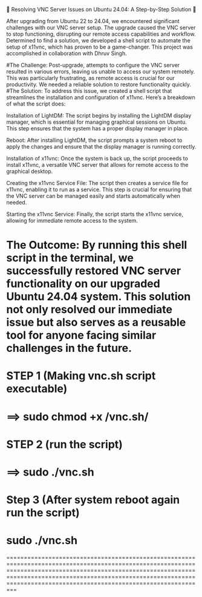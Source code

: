 🚀 Resolving VNC Server Issues on Ubuntu 24.04: A Step-by-Step Solution 🚀

After upgrading from Ubuntu 22 to 24.04, we encountered significant challenges with our VNC server setup. The upgrade caused the VNC server to stop functioning, disrupting our remote access capabilities and workflow. Determined to find a solution, we developed a shell script to automate the setup of x11vnc, which has proven to be a game-changer. This project was accomplished in collaboration with Dhruv Singh.

#The Challenge:
Post-upgrade, attempts to configure the VNC server resulted in various errors, leaving us unable to access our system remotely. This was particularly frustrating, as remote access is crucial for our productivity. We needed a reliable solution to restore functionality quickly.
#The Solution:
To address this issue, we created a shell script that streamlines the installation and configuration of x11vnc. Here’s a breakdown of what the script does:

Installation of LightDM: The script begins by installing the LightDM display manager, which is essential for managing graphical sessions on Ubuntu. This step ensures that the system has a proper display manager in place.

Reboot: After installing LightDM, the script prompts a system reboot to apply the changes and ensure that the display manager is running correctly.

Installation of x11vnc: Once the system is back up, the script proceeds to install x11vnc, a versatile VNC server that allows for remote access to the graphical desktop.

Creating the x11vnc Service File: The script then creates a service file for x11vnc, enabling it to run as a service. This step is crucial for ensuring that the VNC server can be managed easily and starts automatically when needed.

Starting the x11vnc Service: Finally, the script starts the x11vnc service, allowing for immediate remote access to the system.

The Outcome:
By running this shell script in the terminal, we successfully restored VNC server functionality on our upgraded Ubuntu 24.04 system. This solution not only resolved our immediate issue but also serves as a reusable tool for anyone facing similar challenges in the future.
================================================================================================================================================================================================================================================================================
# STEP 1 (Making vnc.sh script executable)
# ==> sudo chmod +x /vnc.sh/

# STEP 2 (run the script)
# ==> sudo ./vnc.sh
# Step 3 (After system reboot again run the script)
# sudo ./vnc.sh
=================================================================================================================================================================================================================================================================================
